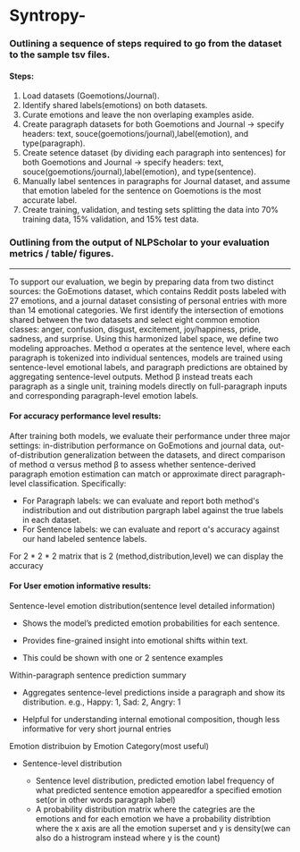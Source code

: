 # Syntropy-


### Outlining a sequence of steps required to go from the dataset to the sample tsv files. 

#### Steps:
1. Load datasets (Goemotions/Journal).
2. Identify shared labels(emotions) on both datasets.
5. Curate emotions and leave the non overlaping examples aside.
6. Create paragraph datasets for both Goemotions and Journal -> specify headers: text, souce(goemotions/journal),label(emotion), and type(paragraph).
7. Create setence dataset (by dividing each paragraph into sentences) for both Goemotions and Journal -> specify headers: text, souce(goemotions/journal),label(emotion), and type(sentence).
8. Manually label sentences in paragraphs for Journal dataset, and assume that emotion labeled for the sentence on Goemotions is the most accurate label.
10. Create training, validation, and testing sets splitting the data into 70% training data, 15% validation, and 15% test data.
   


### Outlining from the output of NLPScholar to your evaluation metrics / table/ figures. 
-------

To support our evaluation, we begin by preparing data from two distinct sources: the GoEmotions dataset, which contains Reddit posts labeled with 27 emotions, and a journal dataset consisting of personal entries with more than 14 emotional categories. We first identify the intersection of emotions shared between the two datasets and select eight common emotion classes: anger, confusion, disgust, excitement, joy/happiness, pride, sadness, and surprise. Using this harmonized label space, we define two modeling approaches. Method α operates at the sentence level, where each paragraph is tokenized into individual sentences, models are trained using sentence-level emotional labels, and paragraph predictions are obtained by aggregating sentence-level outputs. Method β instead treats each paragraph as a single unit, training models directly on full-paragraph inputs and corresponding paragraph-level emotion labels.



#### For accuracy performance level results:


   After training both models, we evaluate their performance under three major settings: in-distribution performance on GoEmotions and journal data, out-of-distribution generalization between the datasets, and direct comparison of method α versus method β to assess whether sentence-derived paragraph emotion estimation can match or approximate direct paragraph-level classification. Specifically:
  
  - For Paragraph labels: we can evaluate and report both method's indistribution and out distribution pargraph label against the true labels in each dataset.
  - For Sentence labels: we can evaluate and report α's accuracy against our hand labeled sentence labels.

For 2 * 2 * 2 matrix that is 2 (method,distribution,level) we can display the accuracy
  




#### For User emotion informative results:


Sentence-level emotion distribution(sentence level detailed information)

- Shows the model’s predicted emotion probabilities for each sentence.

- Provides fine-grained insight into emotional shifts within text.
- This could be shown with one or 2 sentence examples

Within-paragraph sentence prediction summary

- Aggregates sentence-level predictions inside a paragraph and show its distribution.
e.g., Happy: 1, Sad: 2, Angry: 1

- Helpful for understanding internal emotional composition, though less informative for very short journal entries


 Emotion distribuion by Emotion Category(most useful)

* Sentence-level distribution

   + Sentence level distribution, predicted emotion label frequency of  what predicted sentence emotion appearedfor a specified emotion set(or in other words paragraph label)
   + A probability distribution matrix where the categries are the emotions and for each emotion we have a probability distribtion where the x axis are all the emotion superset and y is density(we can also do a histrogram instead where y is the count)

